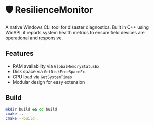 <!-- Uploading "systemdesign - main.cpp - Microsoft Visual Studio 2025-08-15 22-19-10.mp4"... -->
 
 # 🛡️ ResilienceMonitor

A native Windows CLI tool for disaster diagnostics. Built in C++ using WinAPI, it reports system health metrics to ensure field devices are operational and responsive.

## Features
- RAM availability via `GlobalMemoryStatusEx`
- Disk space via `GetDiskFreeSpaceEx`
- CPU load via `GetSystemTimes`
- Modular design for easy extension

## Build

```bash
mkdir build && cd build
cmake ..
cmake --build .
